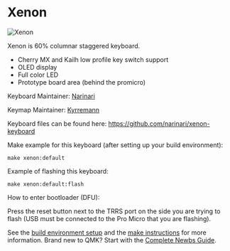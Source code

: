 Xenon
=====

![Xenon](https://i.imgur.com/QYMDzGF.jpg)

Xenon is 60% columnar staggered keyboard.

* Cherry MX and Kailh low profile key switch support
* OLED display
* Full color LED
* Prototype board area (behind the promicro)

Keyboard Maintainer: [Narinari](https://github.com/narinari)

Keymap Maintainer: [Kyrremann](https://github.com/Kyrremann)

Keyboard files can be found here: https://github.com/narinari/xenon-keyboard

Make example for this keyboard (after setting up your build environment):

    make xenon:default

Example of flashing this keyboard:

    make xenon:default:flash

How to enter bootloader (DFU):

Press the reset button next to the TRRS port on the side you are trying to flash (USB must be connected to the Pro Micro that you are flashing).

See the [build environment setup](https://docs.qmk.fm/#/getting_started_build_tools) and the 
[make instructions](https://docs.qmk.fm/#/getting_started_make_guide) for more information. Brand new to QMK? Start with
the [Complete Newbs Guide](https://docs.qmk.fm/#/newbs). 
